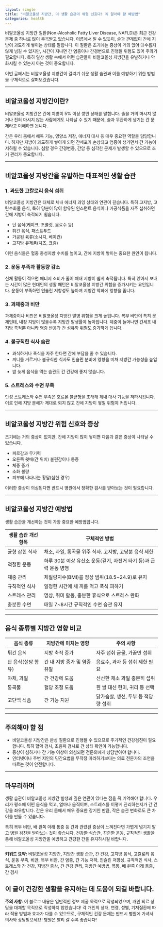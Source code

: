 ```yaml
---
layout: single
title: "비알코올성 지방간, 이 생활 습관이 위험 신호다! 꼭 알아야 할 예방법"
categories: health
---
```

비알코올성 지방간 질환(Non-Alcoholic Fatty Liver Disease, NAFLD)은 최근 건강 문제 중 하나로 많이 주목받고 있습니다. 이름에서 알 수 있듯이, 술과 관계없이 간에 지방이 과도하게 쌓이는 상태를 말합니다. 이 질환은 초기에는 증상이 거의 없어 대수롭지 않게 넘길 수 있지만, 시간이 지나면 간 염증이나 간경변으로 진행될 위험도 있어 주의가 필요합니다. 특히 일상 생활 속에서 어떤 습관들이 비알코올성 지방간을 유발하거나 악화시킬 수 있는지 아는 것이 중요합니다.

이번 글에서는 비알코올성 지방간이 걸리기 쉬운 생활 습관과 이를 예방하기 위한 방법을 구체적으로 살펴보겠습니다. 

---

## 비알코올성 지방간이란?

비알코올성 지방간은 간에 지방이 5% 이상 쌓인 상태를 말합니다. 술을 거의 마시지 않거나 전혀 마시지 않는 사람에게도 나타날 수 있기 때문에, 술과 무관하게 생기는 간 문제라고 이해하면 됩니다. 

간은 우리 몸에서 해독 기능, 영양소 저장, 에너지 대사 등 매우 중요한 역할을 담당합니다. 하지만 지방이 과도하게 쌓이게 되면 간세포가 손상되고 염증이 생기면서 간 기능이 저하될 수 있습니다. 심할 경우 간경변증, 간암 등 심각한 문제가 발생할 수 있으므로 조기 관리가 중요합니다.

---

## 비알코올성 지방간을 유발하는 대표적인 생활 습관

### 1. 과도한 고칼로리 음식 섭취

비알코올성 지방간은 대체로 체내 에너지 과잉 상태와 연관이 깊습니다. 특히 고지방, 고탄수화물 음식, 특히 당분이 많이 함유된 인스턴트 음식이나 가공식품을 자주 섭취하면 간에 지방이 축적되기 쉽습니다. 

- 단 음식(케이크, 초콜릿, 음료수 등)
- 튀긴 음식, 패스트푸드
- 가공된 육류(소시지, 베이컨)
- 고지방 유제품(치즈, 크림)

이런 음식들은 혈중 중성지방 수치를 높이고, 간에 지방이 쌓이는 중요한 원인이 됩니다.

### 2. 운동 부족과 활동량 감소

신체 활동이 적으면 에너지 소비가 줄어 체내 지방이 쉽게 축적됩니다. 특히 앉아서 보내는 시간이 많은 현대인의 생활 패턴은 비알코올성 지방간 위험을 증가시키는 요인입니다. 운동이 부족하면 인슐린 저항성도 높아져 지방간 악화에 영향을 줍니다.

### 3. 과체중과 비만

과체중이나 비만은 비알코올성 지방간 발병 위험을 크게 높입니다. 복부 비만이 특히 문제인데, 내장 지방이 많을수록 지방간 발생률이 높아집니다. 체중이 늘어나면 간세포 내 지방 축적뿐 아니라 염증 반응과 간 섬유화 위험도 증가하게 됩니다.

### 4. 불규칙한 식사 습관

- 과식하거나 폭식을 자주 한다면 간에 부담을 줄 수 있습니다.
- 끼니를 거르거나 불규칙한 식사도 인슐린 분비에 영향을 미쳐 지방간 가능성을 높입니다.
- 밤 늦게 음식을 먹는 습관도 간 건강에 좋지 않습니다.

### 5. 스트레스와 수면 부족

만성 스트레스와 수면 부족은 호르몬 불균형을 초래해 체내 대사 기능을 저하시킵니다. 이로 인해 지방 분해가 제대로 되지 않고 간에 지방이 쌓일 위험이 커집니다.

---

## 비알코올성 지방간 위험 신호와 증상

초기에는 거의 증상이 없지만, 간에 지방이 많이 쌓이면 다음과 같은 증상이 나타날 수 있습니다.

- 피로감과 무기력
- 오른쪽 윗배(간 위치) 불편감이나 통증
- 체중 증가
- 소화 불량
- 피부에 나타나는 황달(심한 경우)

이러한 증상이 의심된다면 반드시 병원에서 정확한 검사를 받아보는 것이 필요합니다.

---

## 비알코올성 지방간 예방법

생활 습관을 개선하는 것이 가장 중요한 예방법입니다.

| 생활 습관 개선 항목 | 구체적인 방법 |
|------------------|-----------------|
| 균형 잡힌 식사 | 채소, 과일, 통곡물 위주 식사. 고지방, 고당분 음식 제한 |
| 적절한 운동 | 하루 30분 이상 유산소 운동(걷기, 자전거 타기 등)과 근력 운동 병행 |
| 체중 관리 | 체질량지수(BMI)를 정상 범위(18.5~24.9)로 유지 |
| 규칙적인 식사 | 일정한 시간에 세 끼를 먹고 폭식 피하기 |
| 스트레스 관리 | 명상, 취미 활동, 충분한 휴식으로 스트레스 완화 |
| 충분한 수면 | 매일 7~8시간 규칙적인 수면 습관 유지 |

---

## 음식 종류별 지방간 영향 비교

| 음식 종류         | 지방간에 미치는 영향     | 주의 사항                      |
|-----------------|---------------------|----------------------------|
| 튀긴 음식        | 지방 축적 증가          | 자주 섭취 금물, 가끔만 섭취          |
| 단 음식(설탕 함유) | 간 내 지방 증가 및 염증 유발 | 음료수, 과자 등 섭취 제한 필요        |
| 야채, 과일       | 간 건강에 도움           | 신선한 채소 과일 충분히 섭취         |
| 통곡물           | 혈당 조절 도움           | 흰 쌀 대신 현미, 귀리 등 선택          |
| 고단백 식품       | 간 기능 지원             | 닭가슴살, 생선, 두부 등 적당량 섭취   |

---

## 주의해야 할 점

- 비알코올성 지방간은 만성 질환으로 진행될 수 있으므로 주기적인 건강검진이 필요합니다. 특히 혈액 검사, 초음파 검사로 간 상태 확인이 가능합니다.
- 증상이 심하거나 간 기능 이상이 의심되면 전문의에게 상담받아야 합니다.
- 인터넷이나 주변 지인의 민간요법을 무작정 따라하기보다는 의료 전문가의 조언을 따르는 것이 안전합니다.

---

## 마무리하며

생활 습관이 비알코올성 지방간 발생과 깊은 연관이 있다는 점을 꼭 기억해야 합니다. 우리가 평소에 어떤 음식을 먹고, 얼마나 움직이며, 스트레스를 어떻게 관리하는지가 간 건강을 좌우합니다. 간은 우리 몸에서 매우 중요한 장기인 만큼, 작은 습관 변화로도 큰 차이를 만들 수 있습니다.

특히 복부 비만, 배 왼쪽 아래 통증 등 간과 관련된 증상이 느껴진다면 가볍게 넘기지 말고 병원 검진을 받아보는 것이 좋습니다. 건강한 식습관, 꾸준한 운동, 규칙적인 생활을 통해 비알코올성 지방간을 예방하고 건강한 간을 유지하시길 바랍니다.

---

**키워드 요약:** 비알코올성 지방간, 지방간 생활 습관, 간 건강, 고지방 음식, 고칼로리 음식, 운동 부족, 비만, 복부 비만, 간 염증, 간 기능 저하, 인슐린 저항성, 규칙적인 식사, 스트레스와 간 건강, 지방간 증상, 간 건강 관리, 지방간 예방법, 복통, 배 왼쪽 아래 통증, 간 검사

이 글이 건강한 생활을 유지하는 데 도움이 되길 바랍니다.
---

**주의 사항**: 이 블로그 내용은 일반적인 정보 제공 목적으로 작성되었으며, 개인 의료 상담을 대체할 목적으로 작성하지 않았습니다! 각 개인의 상태, 연령, 성별, 기저질환에 따라 적용 방법과 효과가 다를 수 있으므로, 구체적인 건강 문제는 반드시 병원에 가셔서 의사와 상담받으세요! 병원은 빨리 갈 수록 좋습니다!

